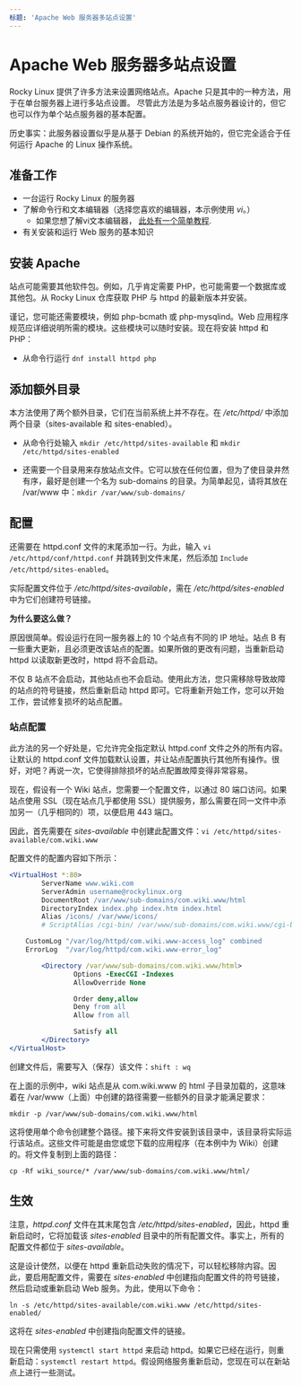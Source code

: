 ```yaml
---
标题: 'Apache Web 服务器多站点设置'
---
```


# Apache Web 服务器多站点设置

Rocky Linux 提供了许多方法来设置网络站点。Apache 只是其中的一种方法，用于在单台服务器上进行多站点设置。 尽管此方法是为多站点服务器设计的，但它也可以作为单个站点服务器的基本配置。 

历史事实：此服务器设置似乎是从基于 Debian 的系统开始的，但它完全适合于任何运行 Apache 的 Linux 操作系统。

## 准备工作

* 一台运行 Rocky Linux 的服务器
* 了解命令行和文本编辑器（选择您喜欢的编辑器，本示例使用 *vi*。）
    * 如果您想了解vi文本编辑器， [此处有一个简单教程](https://www.tutorialspoint.com/unix/unix-vi-editor.htm).
* 有关安装和运行 Web 服务的基本知识

## 安装 Apache

站点可能需要其他软件包。例如，几乎肯定需要 PHP，也可能需要一个数据库或其他包。从 Rocky Linux 仓库获取 PHP 与 httpd 的最新版本并安装。

谨记，您可能还需要模块，例如 php-bcmath 或 php-mysqlind。Web 应用程序规范应详细说明所需的模块。这些模块可以随时安装。现在将安装 httpd 和 PHP：

* 从命令行运行 `dnf install httpd php`

## 添加额外目录

本方法使用了两个额外目录，它们在当前系统上并不存在。在 */etc/httpd/* 中添加两个目录（sites-available 和 sites-enabled）。

* 从命令行处输入 `mkdir /etc/httpd/sites-available` 和 `mkdir /etc/httpd/sites-enabled`

* 还需要一个目录用来存放站点文件。它可以放在任何位置，但为了使目录井然有序，最好是创建一个名为 sub-domains 的目录。为简单起见，请将其放在 /var/www 中：`mkdir /var/www/sub-domains/`

## 配置

还需要在 httpd.conf 文件的末尾添加一行。为此，输入 `vi /etc/httpd/conf/httpd.conf` 并跳转到文件末尾，然后添加 `Include /etc/httpd/sites-enabled`。

实际配置文件位于 */etc/httpd/sites-available*，需在 */etc/httpd/sites-enabled* 中为它们创建符号链接。

**为什么要这么做？**

原因很简单。假设运行在同一服务器上的 10 个站点有不同的 IP 地址。站点 B 有一些重大更新，且必须更改该站点的配置。如果所做的更改有问题，当重新启动 httpd 以读取新更改时，httpd 将不会启动。

不仅 B 站点不会启动，其他站点也不会启动。使用此方法，您只需移除导致故障的站点的符号链接，然后重新启动 httpd 即可。它将重新开始工作，您可以开始工作，尝试修复损坏的站点配置。

### 站点配置

此方法的另一个好处是，它允许完全指定默认 httpd.conf 文件之外的所有内容。让默认的 httpd.conf 文件加载默认设置，并让站点配置执行其他所有操作。很好，对吧？再说一次，它使得排除损坏的站点配置故障变得非常容易。

现在，假设有一个 Wiki 站点，您需要一个配置文件，以通过 80 端口访问。如果站点使用 SSL（现在站点几乎都使用 SSL）提供服务，那么需要在同一文件中添加另一（几乎相同的）项，以便启用 443 端口。

因此，首先需要在 *sites-available* 中创建此配置文件：`vi /etc/httpd/sites-available/com.wiki.www`

配置文件的配置内容如下所示：

```apache
<VirtualHost *:80>
        ServerName www.wiki.com 
        ServerAdmin username@rockylinux.org
        DocumentRoot /var/www/sub-domains/com.wiki.www/html
        DirectoryIndex index.php index.htm index.html
        Alias /icons/ /var/www/icons/
        # ScriptAlias /cgi-bin/ /var/www/sub-domains/com.wiki.www/cgi-bin/

	CustomLog "/var/log/httpd/com.wiki.www-access_log" combined
	ErrorLog  "/var/log/httpd/com.wiki.www-error_log"

        <Directory /var/www/sub-domains/com.wiki.www/html>
                Options -ExecCGI -Indexes
                AllowOverride None

                Order deny,allow
                Deny from all
                Allow from all

                Satisfy all
        </Directory>
</VirtualHost>
```

创建文件后，需要写入（保存）该文件：`shift : wq`

在上面的示例中，wiki 站点是从 com.wiki.www 的 html 子目录加载的，这意味着在 /var/www（上面）中创建的路径需要一些额外的目录才能满足要求：

`mkdir -p /var/www/sub-domains/com.wiki.www/html`

这将使用单个命令创建整个路径。接下来将文件安装到该目录中，该目录将实际运行该站点。这些文件可能是由您或您下载的应用程序（在本例中为 Wiki）创建的。将文件复制到上面的路径：

`cp -Rf wiki_source/* /var/www/sub-domains/com.wiki.www/html/`

## 生效

注意，*httpd.conf* 文件在其末尾包含 */etc/httpd/sites-enabled*，因此，httpd 重新启动时，它将加载该 *sites-enabled* 目录中的所有配置文件。事实上，所有的配置文件都位于 *sites-available*。

这是设计使然，以便在 httpd 重新启动失败的情况下，可以轻松移除内容。因此，要启用配置文件，需要在 *sites-enabled* 中创建指向配置文件的符号链接，然后启动或重新启动 Web 服务。为此，使用以下命令：

`ln -s /etc/httpd/sites-available/com.wiki.www /etc/httpd/sites-enabled/`

这将在 *sites-enabled* 中创建指向配置文件的链接。

现在只需使用 `systemctl start httpd` 来启动 httpd。如果它已经在运行，则重新启动：`systemctl restart httpd`。假设网络服务重新启动，您现在可以在新站点上进行一些测试。

